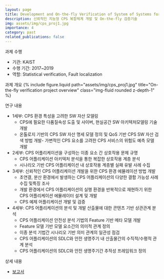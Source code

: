 ```yaml
---
layout: page
title: Development and On-the-fly Verification of System of Systems for Reliable and Intelligent CPS Applications
description: 신뢰적인 지능형 CPS 복합체계 개발 및 On-the-fly 검증기술
img: assets/img/cps_proj1.jpg
importance: 4
category: past
related_publications: false
---
```



과제 수행
- 기관: KAIST
- 수행 기간: 2017~2019
- 역할: Statistical verification, Fault localization

과제 개요
{% include figure.liquid path="assets/img/cps_proj1.jpg" title="On-the-fly verification project overview" class="img-fluid rounded z-depth-1" %}

연구 내용
- 1세부: CPS 환경 특성을 고려한 SW 자산 모델링
  - CPS에 필요한 다품질속성 도출 및 사이버, 현실공간 SW 아키텍처모델링 기술 개발
  - 온톨로지 기반의 CPS SW 자산 명세 모델 정의 및 QoS 기반 CPS SW 자산 검색 방법 개발- 가변적인 CPS 요소를 고려한 CPS 서비스의 위험도 예측 모델 개발
- 2세부: CPS 어플리케이션을 구성하는 이종 요소 간 상호작용 문제 규명
  - CPS 어플리케이션 아키텍처 분석을 통한 복잡한 상호작용 계층 분석
  - 시나리오 기반 CPS 어플리케이션 내 상호작용 계층별 실패 유발 사례 수집
- 3세부: 신뢰적인 CPS 어플리케이션 개발을 위한 CPS 환경 에뮬레이션 방법 개발
  - 초연결, 분산 환경에서 발생하는 CPS 어플리케이션의 다양한 결함 가능성 사례 수집 및특징 조사
  - 개발 환경에서 CPS 어플리케이션의 실행 환경을 반복적으로 재현하기 위한 CPS 어플리케이션 에뮬레이터 설계 및 개발
  - CPS 예제 어플리케이션 개발 및 검증
- 4세부: CPS 어플리케이션의 분석 및 개발 산출물에 대한 콘텐츠 기반 상관관계 분석
  - CPS 어플리케이션 안전성 분석 기법의 Feature 기반 메타 모델 개발
  - Feature 모델 기반 모델 요소간의 의미적 관계 정의
  - 이종 분석 기법간 시나리오 기반 의미 관계의 일관성 점검
  - CPS 어플리케이션의 SDLC와 안전 생명주기 내 산출물간의 수직적/수평적 관계 분석
  - CPS 어플리케이션의 SDLC와 안전 생명주기간 추적성 프레임워크 정의

상세 내용
- [보고서](https://scienceon.kisti.re.kr/srch/selectPORSrchReport.do?cn=TRKO201900019464&dbt=TRKO#;)
